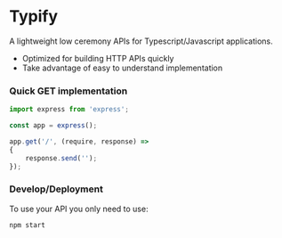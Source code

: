 # Typify

A lightweight low ceremony APIs for Typescript/Javascript applications.

- Optimized for building HTTP APIs quickly
- Take advantage of easy to understand implementation

### Quick GET implementation
```TypeScript
import express from 'express';

const app = express();

app.get('/', (require, response) =>
{
    response.send('');
});
```

### Develop/Deployment
To use your API you only need to use:
```Typescript
npm start
```
